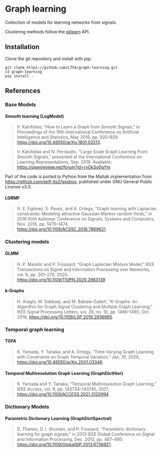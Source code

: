 Graph learning
==============================

Collection of models for learning networks from signals.

Clustering methods follow the [sklearn](https://scikit-learn.org/stable/) API.

## Installation

Clone the git repository and install with pip:
```
git clone https://github.com/LTS4/graph-learning.git
cd graph-learning
pip install .
```

## References

### Base Models

#### Smooth learning (LogModel)

> V. Kalofolias, “How to Learn a Graph from Smooth Signals,” in Proceedings of the 19th International Conference on Artificial Intelligence and Statistics, May 2016, pp. 920–929. https://doi.org/10.48550/arXiv.1601.02513.

> V. Kalofolias and N. Perraudin, “Large Scale Graph Learning From Smooth Signals,” presented at the International Conference on Learning Representations, Sep. 2018. Available: https://openreview.net/forum?id=ryGkSo0qYm

Part of the code is ported to Python from the Matlab implementation from https://github.com/epfl-lts2/gspbox, published under GNU General Public License v3.0.

#### LGRMF

> H. E. Egilmez, E. Pavez, and A. Ortega, “Graph learning with Laplacian constraints: Modeling attractive Gaussian Markov random fields,” in 2016 50th Asilomar Conference on Signals, Systems and Computers, Nov. 2016, pp. 1470–1474. https://doi.org/10.1109/ACSSC.2016.7869621.

### Clustering models

#### GLMM

> H. P. Maretic and P. Frossard, “Graph Laplacian Mixture Model,” IEEE Transactions on Signal and Information Processing over Networks, vol. 6, pp. 261–270, 2020, https://doi.org/10.1109/TSIPN.2020.2983139.

#### k-Graphs

> H. Araghi, M. Sabbaqi, and M. Babaie–Zadeh, “$K$-Graphs: An Algorithm for Graph Signal Clustering and Multiple Graph Learning,” IEEE Signal Processing Letters, vol. 26, no. 10, pp. 1486–1490, Oct. 2019, https://doi.org/10.1109/LSP.2019.2936665.

### Temporal graph learning

#### TGFA

> K. Yamada, Y. Tanaka, and A. Ortega, “Time-Varying Graph Learning with Constraints on Graph Temporal Variation,” Jan. 10, 2020, https://doi.org/10.48550/arXiv.2001.03346.


#### Temporal Multiresolution Graph Learning (GraphDictHier)

> K. Yamada and Y. Tanaka, “Temporal Multiresolution Graph Learning,” IEEE Access, vol. 9, pp. 143734–143745, 2021, https://doi.org/10.1109/ACCESS.2021.3120994.


### Dictionary Models

#### Parametric Dictionary Learning (GraphDictSpectral)

> D. Thanou, D. I. Shuman, and P. Frossard, “Parametric dictionary learning for graph signals,” in 2013 IEEE Global Conference on Signal and Information Processing, Dec. 2013, pp. 487–490. https://doi.org/10.1109/GlobalSIP.2013.6736921.